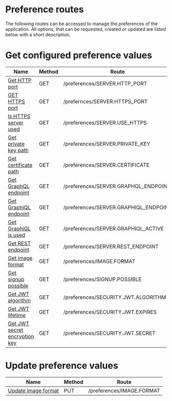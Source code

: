 # Preference routes

The following routes can be accessed to manage the preferences of the application.
All options, that can be requested, created or updated are listed below with a short description.


# Get configured preference values

| Name | Method | Route |
| --- | --- | --- |
| [Get HTTP port](./GET_SERVER.HTTP_PORT.md) | GET | /preferences/SERVER.HTTP_PORT |
| [GET HTTPS port](./GET_SERVER.HTTPS_PORT.md) | GET | /prefernces/SERVER.HTTPS_PORT |
| [Is HTTPS server used](./GET_SERVER.USE_HTTPS.md) | GET | /preferences/SERVER.USE_HTTPS |
| [Get private key path](./GET_SERVER.PRIVATE_KEY.md) | GET | /preferences/SERVER.PRIVATE_KEY |
| [Get certificate path](./GET_SERVER.CERTIFICATE.md) | GET | /preferences/SERVER.CERTIFICATE |
| [Get GraphQL endpoint](./GET_SERVER.GRAPHQL_ENDPOINT.md) | GET | /preferences/SERVER.GRAPHQL_ENDPOINT |
| [Get GraphiQL endpoint](./GET_SERVER.GRAPHIQL_ENDPOINT.md) | GET | /preferences/SERVER.GRAPHIQL_ENDPOINT |
| [Get GraphiQL is used](./GET_SERVER.GRAPHIQL_ACTIVE.md) | GET | /preferences/SERVER.GRAPHIQL_ACTIVE |
| [Get REST endpoint](./GET_SERVER.REST_ENDPOINT.md) | GET | /preferences/SERVER.REST_ENDPOINT |
| [Get image format](./GET_IMAGE.FORMAT.md) | GET | /preferences/IMAGE.FORMAT |
| [Get signup possible](./GET_SIGNUP.POSSIBLE.md) | GET | /preferences/SIGNUP.POSSIBLE |
| [Get JWT algorithm](./GET_SECURITY.JWT.ALGORITHM.md) | GET | /preferences/SECURITY.JWT.ALGORITHM |
| [Get JWT lifetime](./GET_SECURITY.JWT.EXPIRES.md) | GET | /preferences/SECURITY.JWT.EXPIRES |
| [Get JWT secret encryption key](./GET_SECURITY.JWT.SECRET.md) | GET | /preferences/SECURITY.JWT.SECRET |


# Update preference values

| Name | Method | Route |
| --- | --- | --- |
| [Update image format](./PUT_IMAGE.FORMAT.md) | PUT | /preferences/IMAGE.FORMAT |